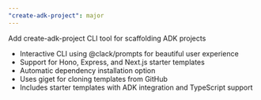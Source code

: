 ```yaml
---
"create-adk-project": major
---
```


Add create-adk-project CLI tool for scaffolding ADK projects

- Interactive CLI using @clack/prompts for beautiful user experience
- Support for Hono, Express, and Next.js starter templates
- Automatic dependency installation option
- Uses giget for cloning templates from GitHub
- Includes starter templates with ADK integration and TypeScript support
